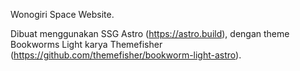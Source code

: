 Wonogiri Space Website.

Dibuat menggunakan SSG Astro (https://astro.build), dengan theme Bookworms Light karya Themefisher (https://github.com/themefisher/bookworm-light-astro).